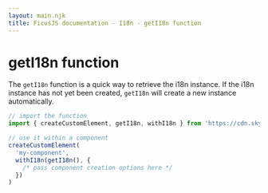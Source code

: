 ```yaml
---
layout: main.njk
title: FicusJS documentation - I18n - getI18n function
---
```

# getI18n function

The `getI18n` function is a quick way to retrieve the i18n instance.
If the i18n instance has not yet been created, `getI18n` will create a new instance automatically.

```js
// import the function
import { createCustomElement, getI18n, withI18n } from 'https://cdn.skypack.dev/ficusjs@5'

// use it within a component
createCustomElement(
  'my-component',
  withI18n(getI18n(), {
    /* pass component creation options here */
  })
)
```
